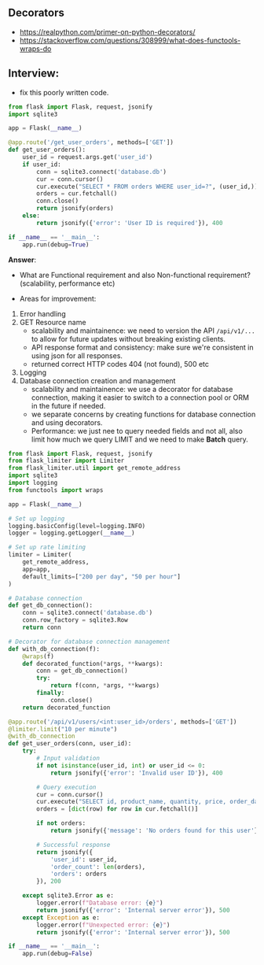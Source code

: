 ## Decorators
- https://realpython.com/primer-on-python-decorators/
- https://stackoverflow.com/questions/308999/what-does-functools-wraps-do

## Interview:
- fix this poorly written code.
```py
from flask import Flask, request, jsonify
import sqlite3

app = Flask(__name__)

@app.route('/get_user_orders', methods=['GET'])
def get_user_orders():
    user_id = request.args.get('user_id')
    if user_id:
        conn = sqlite3.connect('database.db')
        cur = conn.cursor()
        cur.execute("SELECT * FROM orders WHERE user_id=?", (user_id,))
        orders = cur.fetchall()
        conn.close()
        return jsonify(orders)
    else:
        return jsonify({'error': 'User ID is required'}), 400

if __name__ == '__main__':
    app.run(debug=True)
```

**Answer**:
- What are Functional requirement and also Non-functional requirement? (scalability, performance etc)

- Areas for improvement:
1. Error handling
2. GET Resource name
   - scalability and maintainence: we need to version the API `/api/v1/...` to allow for future updates without breaking existing clients.
   - API response format and consistency: make sure we're consistent in using json for all responses.
   - returned correct HTTP codes 404 (not found), 500 etc
4. Logging
5. Database connection creation and management
   - scalability and maintainence: we use a decorator for database connection, making it easier to switch to a connection pool or ORM in the future if needed.
   - we separate concerns by creating functions for database connection and using decorators.
   - Performance: we just nee to query needed fields and not all, also limit how much we query LIMIT and we need to make **Batch** query.


```py
from flask import Flask, request, jsonify
from flask_limiter import Limiter
from flask_limiter.util import get_remote_address
import sqlite3
import logging
from functools import wraps

app = Flask(__name__)

# Set up logging
logging.basicConfig(level=logging.INFO)
logger = logging.getLogger(__name__)

# Set up rate limiting
limiter = Limiter(
    get_remote_address,
    app=app,
    default_limits=["200 per day", "50 per hour"]
)

# Database connection
def get_db_connection():
    conn = sqlite3.connect('database.db')
    conn.row_factory = sqlite3.Row
    return conn

# Decorator for database connection management
def with_db_connection(f):
    @wraps(f)
    def decorated_function(*args, **kwargs):
        conn = get_db_connection()
        try:
            return f(conn, *args, **kwargs)
        finally:
            conn.close()
    return decorated_function

@app.route('/api/v1/users/<int:user_id>/orders', methods=['GET'])
@limiter.limit("10 per minute")
@with_db_connection
def get_user_orders(conn, user_id):
    try:
        # Input validation
        if not isinstance(user_id, int) or user_id <= 0:
            return jsonify({'error': 'Invalid user ID'}), 400

        # Query execution
        cur = conn.cursor()
        cur.execute("SELECT id, product_name, quantity, price, order_date FROM orders WHERE user_id = ?", (user_id,))
        orders = [dict(row) for row in cur.fetchall()]

        if not orders:
            return jsonify({'message': 'No orders found for this user'}), 404

        # Successful response
        return jsonify({
            'user_id': user_id,
            'order_count': len(orders),
            'orders': orders
        }), 200

    except sqlite3.Error as e:
        logger.error(f"Database error: {e}")
        return jsonify({'error': 'Internal server error'}), 500
    except Exception as e:
        logger.error(f"Unexpected error: {e}")
        return jsonify({'error': 'Internal server error'}), 500

if __name__ == '__main__':
    app.run(debug=False)
```
